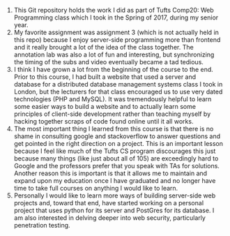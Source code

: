1. This Git repository holds the work I did as part of Tufts Comp20: Web Programming class which I took in the Spring of 2017, during my senior year.
2. My favorite assignment was assignment 3 (which is not actually held in this repo) because I enjoy server-side programming more than frontend and it really brought a lot of the idea of the class together. The annotation lab was also a lot of fun and interesting, but synchronizing the timing of the subs and video eventually became a tad tedious.
3. I think I have grown a lot from the beginning of the course to the end. Prior to this course, I had built a website that used a server and database for a distributed database management systems class I took in London, but the lecturers for that class encouraged us to use very dated technologies (PHP and MySQL). It was tremendously helpful to learn some easier ways to build a website and to actually learn some principles of client-side development rather than teaching myself by hacking together scraps of code found online until it all works.
4. The most important thing I learned from this course is that there is no shame in consulting google and stackoverflow to answer questions and get pointed in the right direction on a project. This is an important lesson because I feel like much of the Tufts CS program discourages this just because many things (like just about all of 105) are exceedingly hard to Google and the professors prefer that you speak with TAs for solutions. Another reason this is important is that it allows me to maintain and expand upon my education once I have graduated and no longer have time to take full courses on anything I would like to learn.
5. Personally I would like to learn more ways of building server-side web projects and, toward that end, have started working on a personal project that uses python for its server and PostGres for its database. I am also interested in delving deeper into web security, particularly penetration testing.
